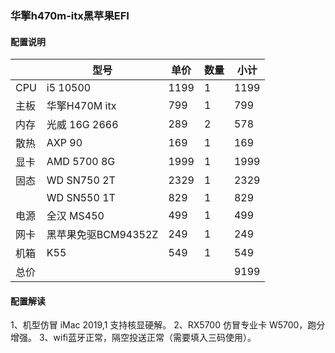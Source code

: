 ### 华擎h470m-itx黑苹果EFI

#### 配置说明

|     | 型号             | 单价   | 数量 | 小计   |
|-----|----------------|------|----|------|
| CPU | i5 10500       | 1199 | 1  | 1199 |
| 主板  | 华擎H470M itx    | 799  | 1  | 799  |
| 内存  | 光威 16G 2666    | 289  | 2  | 578  |
| 散热  | AXP 90         | 169  | 1  | 169  |
| 显卡  | AMD 5700 8G    | 1999 | 1  | 1999 |
| 固态  | WD SN750 2T    | 2329 | 1  | 2329 |
|     | WD SN550 1T    | 829  | 1  | 829  |
| 电源  | 全汉 MS450       | 499  | 1  | 499  |
| 网卡  | 黑苹果免驱BCM94352Z | 249  | 1  | 249  |
| 机箱  | K55            | 549  | 1  | 549  |
| 总价  |                |      |    | 9199 |

#### 配置解读
1、机型仿冒 iMac 2019,1 支持核显硬解。
2、RX5700 仿冒专业卡 W5700，跑分增强。
3、wifi蓝牙正常，隔空投送正常（需要填入三码使用）。

